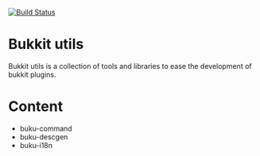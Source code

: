 [![Build Status](https://travis-ci.org/michaelbenoit/buku.svg?branch=master)](https://travis-ci.org/michaelbenoit/buku)

# Bukkit utils

Bukkit utils is a collection of tools and libraries to ease the development of bukkit plugins.

# Content

* buku-command
* buku-descgen
* buku-i18n
